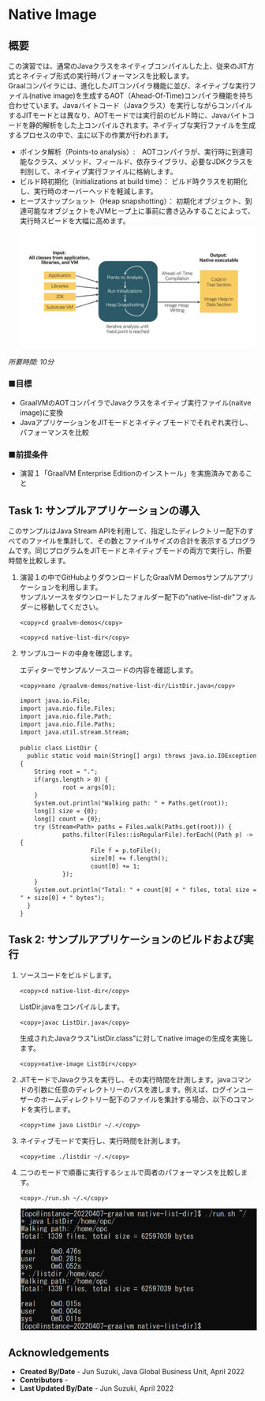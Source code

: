 # Native Image

## 概要

この演習では、通常のJavaクラスをネイティブコンパイルした上、従来のJIT方式とネイティブ形式の実行時パフォーマンスを比較します。  
Graalコンパイラには、進化したJITコンパイラ機能に並び、ネイティブな実行ファイル(native image)を生成するAOT（Ahead-Of-Time)コンパイラ機能を持ち合わせています。Javaバイトコード（Javaクラス）を実行しながらコンパイルするJITモードとは異なり、AOTモードでは実行前のビルド時に、Javaバイトコードを静的解析をした上コンパイルされます。ネイティブな実行ファイルを生成するプロセスの中で、主に以下の作業が行われます。
* ポインタ解析（Points-to analysis）:　AOTコンパイラが、実行時に到達可能なクラス、メソッド、フィールド、依存ライブラリ、必要なJDKクラスを判別して、ネイティブ実行ファイルに格納します。
* ビルド時初期化（Initializations at build time）： ビルド時クラスを初期化し、実行時のオーバーヘッドを軽減します。
* ヒープスナップショット（Heap snapshotting）： 初期化オブジェクト、到達可能なオブジェクトをJVMヒープ上に事前に書き込みすることによって、実行時スピードを大幅に高めます。
![build native image](images/native-build.png)


*所要時間: 10分*

### ■目標
* GraalVMのAOTコンパイラでJavaクラスをネイティブ実行ファイル(naitve image)に変換
* JavaアプリケーションをJITモードとネイティブモードでそれぞれ実行し、パフォーマンスを比較

### ■前提条件

* 演習１「GraalVM Enterprise Editionのインストール」を実施済みであること

## Task 1: サンプルアプリケーションの導入

このサンプルはJava Stream APIを利用して、指定したディレクトリー配下のすべてのファイルを集計して、その数とファイルサイズの合計を表示するプログラムです。同じプログラムをJITモードとネイティブモードの両方で実行し、所要時間を比較します。

1. 演習１の中でGitHubよりダウンロードしたGraalVM Demosサンプルアプリケーションを利用します。  
サンプルソースをダウンロードしたフォルダー配下の"native-list-dir"フォルダーに移動してください。

    ```
    <copy>cd graalvm-demos</copy>
    ```
       
    ```
    <copy>cd native-list-dir</copy>
    ```

2. サンプルコードの中身を確認します。

   エディターでサンプルソースコードの内容を確認します。
    ```
    <copy>nano /graalvm-demos/native-list-dir/ListDir.java</copy>
    ```  
       
    ```
    import java.io.File;
    import java.nio.file.Files;
    import java.nio.file.Path;
    import java.nio.file.Paths;
    import java.util.stream.Stream;

    public class ListDir {
      public static void main(String[] args) throws java.io.IOException {
        String root = ".";
        if(args.length > 0) {
                root = args[0];
        }
        System.out.println("Walking path: " + Paths.get(root));
        long[] size = {0};
        long[] count = {0};
        try (Stream<Path> paths = Files.walk(Paths.get(root))) {
                paths.filter(Files::isRegularFile).forEach((Path p) -> {
                        File f = p.toFile();
                        size[0] += f.length();
                        count[0] += 1;
                });
        }
        System.out.println("Total: " + count[0] + " files, total size = " + size[0] + " bytes");
      }
    }
    ```

## Task 2: サンプルアプリケーションのビルドおよび実行

1. ソースコードをビルドします。

    ```
    <copy>cd native-list-dir</copy>
    ```
    ListDir.javaをコンパイルします。  

    ```
    <copy>javac ListDir.java</copy>
    ```
    生成されたJavaクラス"ListDir.class"に対してnative imageの生成を実施します。

    ```
    <copy>native-image ListDir</copy>
    ```

2. JITモードでJavaクラスを実行し、その実行時間を計測します。javaコマンドの引数に任意のディレクトリーのパスを渡します。例えば、ログインユーザーのホームディレクトリー配下のファイルを集計する場合、以下のコマンドを実行します。
    ```
    <copy>time java ListDir ~/.</copy>
    ```

3. ネイティブモードで実行し、実行時間を計測します。
    ```
    <copy>time ./listdir ~/.</copy>
    ```

4. 二つのモードで順番に実行するシェルで両者のパフォーマンスを比較します。  

    ```
    <copy>./run.sh ~/.</copy>
    ```
    ![Image of run.sh](images/graal-run.png)


## Acknowledgements

- **Created By/Date** - Jun Suzuki, Java Global Business Unit, April 2022
- **Contributors** - 
- **Last Updated By/Date** - Jun Suzuki, April 2022
